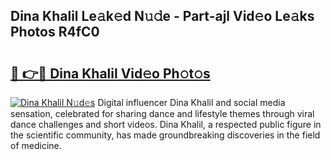 ## Dina Khalil Le𝚊k𝚎d N𝚞𝚍e - Part-ajl Vid𝚎o Le𝚊ks Photos R4fC0

# <h2><a href="http://fbeldxi.evod.top/?m=Dina+Khalil">🔗 👉🔴 Dina Khalil Vid𝚎o Ph𝚘t𝚘s</a></h2>

[![Dina Khalil N𝚞d𝚎s](https://i.imgur.com/8V9OHl7.gif)](http://fbeldxi.evod.top/?m=Dina+Khalil)
Digital influencer Dina Khalil and social media sensation, celebrated for sharing dance and lifestyle themes through viral dance challenges and short videos. Dina Khalil, a respected public figure in the scientific community, has made groundbreaking discoveries in the field of medicine. 
